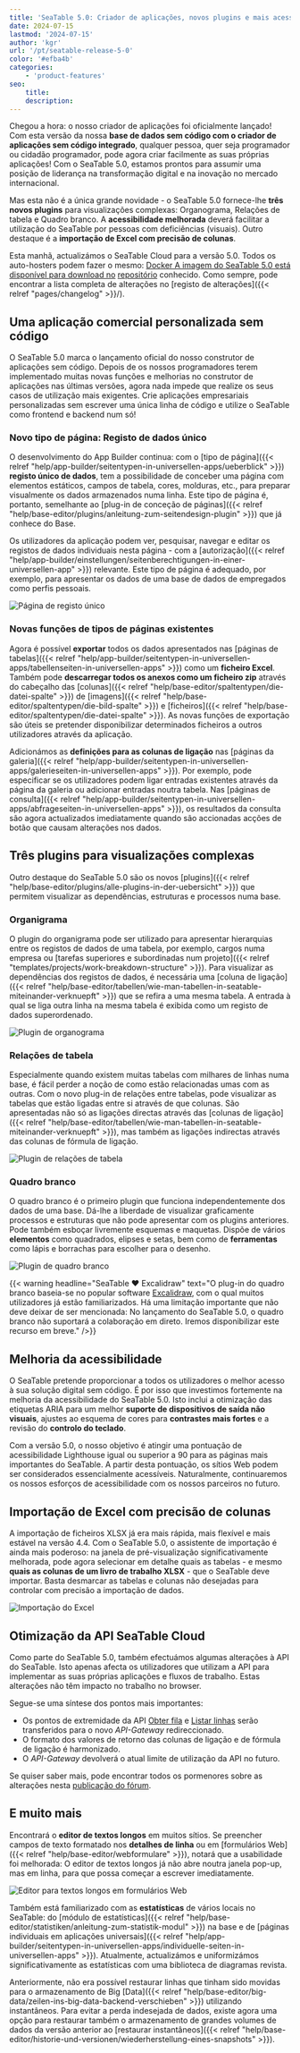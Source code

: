 ```yaml
---
title: 'SeaTable 5.0: Criador de aplicações, novos plugins e mais acessibilidade'
date: 2024-07-15
lastmod: '2024-07-15'
author: 'kgr'
url: '/pt/seatable-release-5-0'
color: '#efba4b'
categories:
    - 'product-features'
seo:
    title:
    description:
---
```


Chegou a hora: o nosso criador de aplicações foi oficialmente lançado! Com esta versão da nossa **base de dados sem código com o criador de aplicações sem código integrado**, qualquer pessoa, quer seja programador ou cidadão programador, pode agora criar facilmente as suas próprias aplicações! Com o SeaTable 5.0, estamos prontos para assumir uma posição de liderança na transformação digital e na inovação no mercado internacional.

Mas esta não é a única grande novidade - o SeaTable 5.0 fornece-lhe **três novos plugins** para visualizações complexas: Organograma, Relações de tabela e Quadro branco. A **acessibilidade melhorada** deverá facilitar a utilização do SeaTable por pessoas com deficiências (visuais). Outro destaque é a **importação de Excel com precisão de colunas**.

Esta manhã, actualizámos o SeaTable Cloud para a versão 5.0. Todos os auto-hosters podem fazer o mesmo: [Docker A imagem do SeaTable 5.0 está disponível para download no](https://hub.docker.com/r/seatable/seatable-enterprise) [repositório](https://hub.docker.com/r/seatable/seatable-enterprise) conhecido. Como sempre, pode encontrar a lista completa de alterações no [registo de alterações]({{< relref "pages/changelog" >}}/).

## Uma aplicação comercial personalizada sem código

O SeaTable 5.0 marca o lançamento oficial do nosso construtor de aplicações sem código. Depois de os nossos programadores terem implementado muitas novas funções e melhorias no construtor de aplicações nas últimas versões, agora nada impede que realize os seus casos de utilização mais exigentes. Crie aplicações empresariais personalizadas sem escrever uma única linha de código e utilize o SeaTable como frontend e backend num só!

### Novo tipo de página: Registo de dados único

O desenvolvimento do App Builder continua: com o [tipo de página]({{< relref "help/app-builder/seitentypen-in-universellen-apps/ueberblick" >}}) **registo único de dados**, tem a possibilidade de conceber uma página com elementos estáticos, campos de tabela, cores, molduras, etc., para preparar visualmente os dados armazenados numa linha. Este tipo de página é, portanto, semelhante ao [plug-in de conceção de páginas]({{< relref "help/base-editor/plugins/anleitung-zum-seitendesign-plugin" >}}) que já conhece do Base.

Os utilizadores da aplicação podem ver, pesquisar, navegar e editar os registos de dados individuais nesta página - com a [autorização]({{< relref "help/app-builder/einstellungen/seitenberechtigungen-in-einer-universellen-app" >}}) relevante. Este tipo de página é adequado, por exemplo, para apresentar os dados de uma base de dados de empregados como perfis pessoais.

![Página de registo único](Single-Record-Page-min.gif)

### Novas funções de tipos de páginas existentes

Agora é possível **exportar** todos os dados apresentados nas [páginas de tabelas]({{< relref "help/app-builder/seitentypen-in-universellen-apps/tabellenseiten-in-universellen-apps" >}}) como um **ficheiro Excel**. Também pode **descarregar todos os anexos como um ficheiro zip** através do cabeçalho das [colunas]({{< relref "help/base-editor/spaltentypen/die-datei-spalte" >}}) de [imagens]({{< relref "help/base-editor/spaltentypen/die-bild-spalte" >}}) e [ficheiros]({{< relref "help/base-editor/spaltentypen/die-datei-spalte" >}}). As novas funções de exportação são úteis se pretender disponibilizar determinados ficheiros a outros utilizadores através da aplicação.

Adicionámos as **definições para as colunas de ligação** nas [páginas da galeria]({{< relref "help/app-builder/seitentypen-in-universellen-apps/galerieseiten-in-universellen-apps" >}}). Por exemplo, pode especificar se os utilizadores podem ligar entradas existentes através da página da galeria ou adicionar entradas noutra tabela. Nas [páginas de consulta]({{< relref "help/app-builder/seitentypen-in-universellen-apps/abfrageseiten-in-universellen-apps" >}}), os resultados da consulta são agora actualizados imediatamente quando são accionadas acções de botão que causam alterações nos dados.

## Três plugins para visualizações complexas

Outro destaque do SeaTable 5.0 são os novos [plugins]({{< relref "help/base-editor/plugins/alle-plugins-in-der-uebersicht" >}}) que permitem visualizar as dependências, estruturas e processos numa base.

### Organigrama

O plugin do organigrama pode ser utilizado para apresentar hierarquias entre os registos de dados de uma tabela, por exemplo, cargos numa empresa ou [tarefas superiores e subordinadas num projeto]({{< relref "templates/projects/work-breakdown-structure" >}}). Para visualizar as dependências dos registos de dados, é necessária uma [coluna de ligação]({{< relref "help/base-editor/tabellen/wie-man-tabellen-in-seatable-miteinander-verknuepft" >}}) que se refira a uma mesma tabela. A entrada à qual se liga outra linha na mesma tabela é exibida como um registo de dados superordenado.

![Plugin de organograma](Organigramm-Plugin.png)

### Relações de tabela

Especialmente quando existem muitas tabelas com milhares de linhas numa base, é fácil perder a noção de como estão relacionadas umas com as outras. Com o novo plug-in de relações entre tabelas, pode visualizar as tabelas que estão ligadas entre si através de que colunas. São apresentadas não só as ligações directas através das [colunas de ligação]({{< relref "help/base-editor/tabellen/wie-man-tabellen-in-seatable-miteinander-verknuepft" >}}), mas também as ligações indirectas através das colunas de fórmula de ligação.

![Plugin de relações de tabela](Table-Relationships-Plugin.png)

### Quadro branco

O quadro branco é o primeiro plugin que funciona independentemente dos dados de uma base. Dá-lhe a liberdade de visualizar graficamente processos e estruturas que não pode apresentar com os plugins anteriores. Pode também esboçar livremente esquemas e maquetas. Dispõe de vários **elementos** como quadrados, elipses e setas, bem como de **ferramentas** como lápis e borrachas para escolher para o desenho.

![Plugin de quadro branco](Whiteboard-Plugin.png)

{{< warning headline="SeaTable ♥ Excalidraw" text="O plug-in do quadro branco baseia-se no popular software [Excalidraw](https://plus.excalidraw.com/), com o qual muitos utilizadores já estão familiarizados. Há uma limitação importante que não deve deixar de ser mencionada: No lançamento do SeaTable 5.0, o quadro branco não suportará a colaboração em direto. Iremos disponibilizar este recurso em breve." />}}

## Melhoria da acessibilidade

O SeaTable pretende proporcionar a todos os utilizadores o melhor acesso à sua solução digital sem código. É por isso que investimos fortemente na melhoria da acessibilidade do SeaTable 5.0. Isto inclui a otimização das etiquetas ARIA para um melhor **suporte de dispositivos de saída não visuais**, ajustes ao esquema de cores para **contrastes mais fortes** e a revisão do **controlo do teclado**.

Com a versão 5.0, o nosso objetivo é atingir uma pontuação de acessibilidade Lighthouse igual ou superior a 90 para as páginas mais importantes do SeaTable. A partir desta pontuação, os sítios Web podem ser considerados essencialmente acessíveis. Naturalmente, continuaremos os nossos esforços de acessibilidade com os nossos parceiros no futuro.

## Importação de Excel com precisão de colunas

A importação de ficheiros XLSX já era mais rápida, mais flexível e mais estável na versão 4.4. Com o SeaTable 5.0, o assistente de importação é ainda mais poderoso: na janela de pré-visualização significativamente melhorada, pode agora selecionar em detalhe quais as tabelas - e mesmo **quais as colunas de um livro de trabalho XLSX** - que o SeaTable deve importar. Basta desmarcar as tabelas e colunas não desejadas para controlar com precisão a importação de dados.

![Importação do Excel](Excel-Import.gif)

## Otimização da API SeaTable Cloud

Como parte do SeaTable 5.0, também efectuámos algumas alterações à API do SeaTable. Isto apenas afecta os utilizadores que utilizam a API para implementar as suas próprias aplicações e fluxos de trabalho. Estas alterações não têm impacto no trabalho no browser.

Segue-se uma síntese dos pontos mais importantes:

- Os pontos de extremidade da API [Obter fila](https://api.seatable.com/reference/getrowdeprecated) e [Listar linhas](https://api.seatable.com/reference/listrowsdeprecated) serão transferidos para o novo _API-Gateway_ redireccionado.
- O formato dos valores de retorno das colunas de ligação e de fórmula de ligação é harmonizado.
- O _API-Gateway_ devolverá o atual limite de utilização da API no futuro.

Se quiser saber mais, pode encontrar todos os pormenores sobre as alterações nesta [publicação do fórum](https://forum.seatable.com/t/important-changes-to-api-and-seatable-cloud-with-version-5-0/4887).

## E muito mais

Encontrará o **editor de textos longos** em muitos sítios. Se preencher campos de texto formatado nos **detalhes de linha** ou em [formulários Web]({{< relref "help/base-editor/webformulare" >}}), notará que a usabilidade foi melhorada: O editor de textos longos já não abre noutra janela pop-up, mas em linha, para que possa começar a escrever imediatamente.

![Editor para textos longos em formulários Web](Long-text-editor-in-web-forms.png)

Também está familiarizado com as **estatísticas** de vários locais no SeaTable: do [módulo de estatísticas]({{< relref "help/base-editor/statistiken/anleitung-zum-statistik-modul" >}}) na base e de [páginas individuais em aplicações universais]({{< relref "help/app-builder/seitentypen-in-universellen-apps/individuelle-seiten-in-universellen-apps" >}}). Atualmente, actualizámos e uniformizámos significativamente as estatísticas com uma biblioteca de diagramas revista.

Anteriormente, não era possível restaurar linhas que tinham sido movidas para o armazenamento de Big [Data]({{< relref "help/base-editor/big-data/zeilen-ins-big-data-backend-verschieben" >}}) utilizando instantâneos. Para evitar a perda indesejada de dados, existe agora uma opção para restaurar também o armazenamento de grandes volumes de dados da versão anterior ao [restaurar instantâneos]({{< relref "help/base-editor/historie-und-versionen/wiederherstellung-eines-snapshots" >}}).
